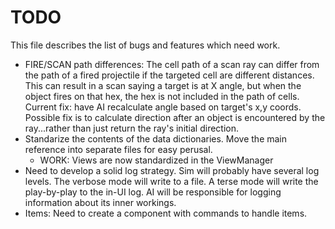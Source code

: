 # TODO
This file describes the list of bugs and features which need work.

* FIRE/SCAN path differences: The cell path of a scan ray can differ from the path of a fired projectile if the targeted cell are different distances. This can result in a scan saying a target is at X angle, but when the object fires on that hex, the hex is not included in the path of cells. Current fix: have AI recalculate angle based on target's x,y coords. Possible fix is to calculate direction after an object is encountered by the ray...rather than just return the ray's initial direction.
* Standarize the contents of the data dictionaries. Move the main reference into separate files for easy perusal.
    * WORK: Views are now standardized in the ViewManager
* Need to develop a solid log strategy. Sim will probably have several log levels. The verbose mode will write to a file. A terse mode will write the play-by-play to the in-UI log. AI will be responsible for logging information about its inner workings.
* Items: Need to create a component with commands to handle items.